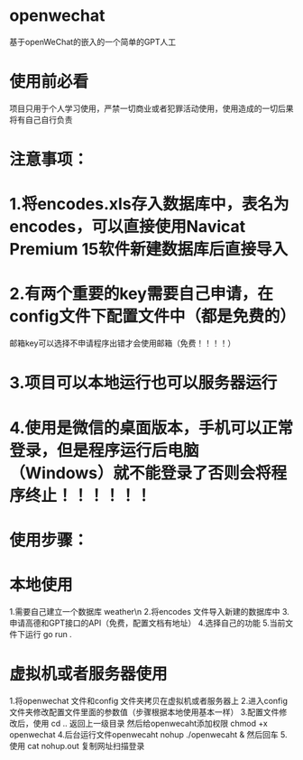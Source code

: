 # openwechat
基于openWeChat的嵌入的一个简单的GPT人工

# 使用前必看
项目只用于个人学习使用，严禁一切商业或者犯罪活动使用，使用造成的一切后果将有自己自行负责


# 注意事项：
# 1.将encodes.xls存入数据库中，表名为encodes，可以直接使用Navicat Premium 15软件新建数据库后直接导入
# 2.有两个重要的key需要自己申请，在config文件下配置文件中（都是免费的）
邮箱key可以选择不申请程序出错才会使用邮箱（免费！！！！）
# 3.项目可以本地运行也可以服务器运行
# 4.使用是微信的桌面版本，手机可以正常登录，但是程序运行后电脑（Windows）就不能登录了否则会将程序终止！！！！！！

# 使用步骤：
# 本地使用
1.需要自己建立一个数据库 weather\n
2.将encodes 文件导入新建的数据库中
3.申请高德和GPT接口的API（免费，配置文档有地址）
4.选择自己的功能
5.当前文件下运行 go run .

# 虚拟机或者服务器使用
1.将openwechat 文件和config 文件夹拷贝在虚拟机或者服务器上
2.进入config文件夹修改配置文件里面的参数值（步骤根据本地使用基本一样）
3.配置文件修改后，使用 cd ..  返回上一级目录  然后给openwecaht添加权限 chmod +x openwechat
4.后台运行文件openwecaht   nohup ./openwecaht & 然后回车
5.使用 cat nohup.out  复制网址扫描登录

